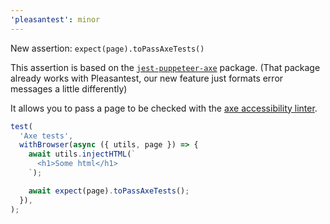 ```yaml
---
'pleasantest': minor
---
```


New assertion: `expect(page).toPassAxeTests()`

This assertion is based on the [`jest-puppeteer-axe`](https://github.com/WordPress/gutenberg/tree/3b2eccc289cfc90bd99252b12fc4c6e470ce4c04/packages/jest-puppeteer-axe) package. (That package already works with Pleasantest, our new feature just formats error messages a little differently)

It allows you to pass a page to be checked with the [axe accessibility linter](https://github.com/dequelabs/axe-core).

```js
test(
  'Axe tests',
  withBrowser(async ({ utils, page }) => {
    await utils.injectHTML(`
      <h1>Some html</h1>
    `);

    await expect(page).toPassAxeTests();
  }),
);
```

